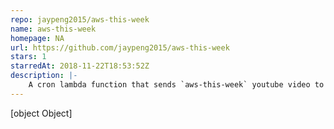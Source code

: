 ```yaml
---
repo: jaypeng2015/aws-this-week
name: aws-this-week
homepage: NA
url: https://github.com/jaypeng2015/aws-this-week
stars: 1
starredAt: 2018-11-22T18:53:52Z
description: |-
    A cron lambda function that sends `aws-this-week` youtube video to a slack channel.
---
```


[object Object]
